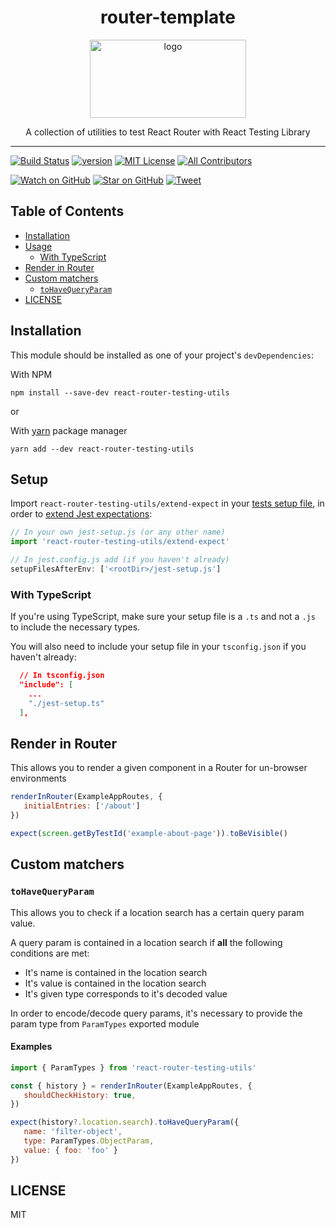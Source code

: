 <div align="center">
<h1>router-template</h1>

<a href="https://www.joypixels.com/profiles/emoji/motorway">
  <img
    height="125"
    width="250"
    alt="logo"
    src="https://www.joypixels.com/profiles/emoji/motorway"
  />
</a>

<p>A collection of utilities to test React Router with React Testing Library</p>

</div>

---

<!-- prettier-ignore-start -->
[![Build Status][build-badge]][build]
[![version][version-badge]][package] 
[![MIT License][license-badge]][license]
[![All Contributors](https://img.shields.io/badge/all_contributors-28-orange.svg?style=flat-square)](#contributors-)

[![Watch on GitHub][github-watch-badge]][github-watch]
[![Star on GitHub][github-star-badge]][github-star]
[![Tweet][twitter-badge]][twitter]
<!-- prettier-ignore-end -->

<!-- prettier-ignore-start -->
[build-badge]: https://img.shields.io/github/workflow/status/LauraBeatris/react-router-testing-utils/CI?style=flat-square&logo=github
[build]: https://github.com/LauraBeatris/react-router-testing-utils/actions?query=workflow%3ACI
[version-badge]:
 https://img.shields.io/npm/v/react-router-testing-utils.svg?style=flat-square
[package]: https://www.npmjs.com/package/react-router-testing-utils
[license-badge]: 
  https://img.shields.io/npm/l/react-router-testing-utils.svg?style=flat-square
[license]: https://github.com/LauraBeatris/react-router-testing-utils/blob/main/LICENSE
[github-watch-badge]:
  https://img.shields.io/github/watchers/LauraBeatris/react-router-testing-utils.svg?style=social
[github-watch]: https://github.com/LauraBeatris/react-router-testing-utils/watchers
[github-star-badge]:
  https://img.shields.io/github/stars/LauraBeatris/react-router-testing-utils.svg?style=social
[github-star]: https://github.com/LauraBeatris/react-router-testing-utils/stargazers
[twitter]:
  https://twitter.com/intent/tweet?text=Check%20out%20react-router-testing-utils%20by%20%40lauradotjs%20https%3A%2F%2Fgithub.com%2FLauraBeatris%2Freact-router-testing-utils%20%F0%9F%91%8D
[twitter-badge]:
  https://img.shields.io/twitter/url/https/github.com/LauraBeatris/react-router-testing-utils.svg?style=social
<!-- prettier-ignore-end -->

## Table of Contents
- [Installation](#installation)
- [Usage](#usage)
  - [With TypeScript](#with-typescript)
- [Render in Router](#render-in-router)
- [Custom matchers](#custom-matchers)
  - [`toHaveQueryParam`](#tohavequeryparam)
- [LICENSE](#license)

## Installation

This module should be installed as one of your project's `devDependencies`:

With NPM 
```
npm install --save-dev react-router-testing-utils
```

or

With [yarn](https://yarnpkg.com/) package manager
```
yarn add --dev react-router-testing-utils
```

## Setup

Import `react-router-testing-utils/extend-expect` in your [tests setup
file][], in order to [extend Jest expectations][]:

[tests setup file]:
  https://jestjs.io/docs/en/configuration.html#setupfilesafterenv-array
[extend Jest expectations]: https://jestjs.io/docs/expect#expectextendmatchers

```js
// In your own jest-setup.js (or any other name)
import 'react-router-testing-utils/extend-expect'

// In jest.config.js add (if you haven't already)
setupFilesAfterEnv: ['<rootDir>/jest-setup.js']
```

### With TypeScript

If you're using TypeScript, make sure your setup file is a `.ts` and not a `.js`
to include the necessary types.

You will also need to include your setup file in your `tsconfig.json` if you
haven't already:

```json
  // In tsconfig.json
  "include": [
    ...
    "./jest-setup.ts"
  ],
```
## Render in Router

This allows you to render a given component in a Router for un-browser environments

```js
renderInRouter(ExampleAppRoutes, {
   initialEntries: ['/about']
})

expect(screen.getByTestId('example-about-page')).toBeVisible()
```

## Custom matchers

### `toHaveQueryParam`

This allows you to check if a location search has a certain query param value.

A query param is contained in a location search if **all** the following conditions are met:
* It's name is contained in the location search
* It's value is contained in the location search
* It's given type corresponds to it's decoded value

In order to encode/decode query params, it's necessary to provide the param type from `ParamTypes` exported module

#### Examples

```javascript
import { ParamTypes } from 'react-router-testing-utils'

const { history } = renderInRouter(ExampleAppRoutes, {
   shouldCheckHistory: true,
})

expect(history?.location.search).toHaveQueryParam({
   name: 'filter-object',
   type: ParamTypes.ObjectParam,
   value: { foo: 'foo' }
})
```

## LICENSE

MIT
